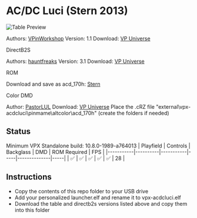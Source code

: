 # AC/DC Luci (Stern 2013)

![Table Preview](https://vpuniverse.com/screenshots/monthly_2022_12/ACDC-Cab-SS.png.db4cb9f7abaeff97eb80b8a22e20314f.png)

Authors: [VPinWorkshop](https://vpuniverse.com/profile/40692-vpinworkshop/)
Version: 1.1
Download: [VP Universe](https://vpuniverse.com/files/file/12471-acdc-luci-stern-2013-vpw-mod/)

DirectB2S

Authors: [hauntfreaks](https://vpuniverse.com/profile/5216-hauntfreaks/)
Version: 3.1
Download: [VP Universe](https://vpuniverse.com/files/file/11475-acdc-luci-premium-stern-2013-b2s-with-full-dmd/)

ROM

Download and save as acd_170h: [Stern](https://sternpinball.com/?post_type=game_code&s=dc)

Color DMD

Author: [PastorLUL](https://vpuniverse.com/profile/42770-pastorlul/)
Download: [VP Universe](https://vpuniverse.com/files/file/17697-acdc-stern-2012-64-colors/)
Place the .cRZ file "external\vpx-acdcluci\pinmame\altcolor\acd_170h" (create the folders if needed)

## Status 

Minimum VPX Standalone build: 10.8.0-1989-a764013
| Playfield | Controls | Backglass | DMD | ROM Required | FPS | 
|-----------|----------|-----------|-----|--------------|-----|
| :white_check_mark: | :white_check_mark: | :white_check_mark: | :white_check_mark: | :white_check_mark: | 28 |

## Instructions

- Copy the contents of this repo folder to your USB drive
- Add your personalized launcher.elf and rename it to vpx-acdcluci.elf
- Download the table and directb2s versions listed above and copy them into this folder
